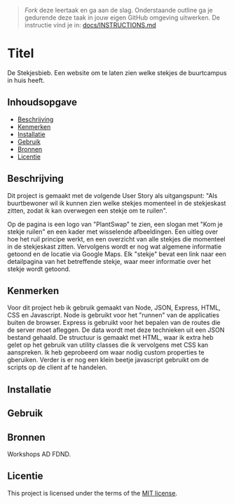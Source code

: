 > _Fork_ deze leertaak en ga aan de slag. Onderstaande outline ga je gedurende deze taak in jouw eigen GitHub omgeving uitwerken. De instructie vind je in: [docs/INSTRUCTIONS.md](docs/INSTRUCTIONS.md)

# Titel
<!-- Geef je project een titel en schrijf in één zin wat het is -->
De Stekjesbieb. Een website om te laten zien welke stekjes de buurtcampus in huis heeft.

## Inhoudsopgave

  * [Beschrijving](#beschrijving)
  * [Kenmerken](#kenmerken)
  * [Installatie](#installatie)
  * [Gebruik](#gebruik)
  * [Bronnen](#bronnen)
  * [Licentie](#licentie)

## Beschrijving
<!-- In de Beschrijving staat hoe je project er uit ziet, hoe het werkt en wat je er mee kan. -->
<!-- Voeg een mooie poster visual toe 📸 -->
<!-- Voeg een link toe naar Github Pages 🌐-->
Dit project is gemaakt met de volgende User Story als uitgangspunt: "Als buurtbewoner wil ik kunnen zien welke stekjes momenteel in de stekjeskast zitten, zodat ik kan overwegen een stekje om te ruilen".

Op de pagina is een logo van "PlantSwap" te zien, een slogan met "Kom je stekje ruilen" en een kader met wisselende afbeeldingen. Een uitleg over hoe het ruil principe werkt, en een overzicht van alle stekjes die momenteel in de stekjeskast zitten. Vervolgens wordt er nog wat algemene informatie getoond en de locatie via Google Maps. Elk "stekje" bevat een link naar een detailpagina van het betreffende stekje, waar meer informatie over het stekje wordt getoond.

## Kenmerken
<!-- Bij Kenmerken staat welke technieken zijn gebruikt en hoe. Wat is de HTML structuur? Wat zijn de belangrijkste dingen in CSS? Wat is er met Javascript gedaan en hoe? Misschien heb je een framwork of library gebruikt? -->

Voor dit project heb ik gebruik gemaakt van Node, JSON, Express, HTML, CSS en Javascript. Node is gebruikt voor het "runnen" van de applicaties buiten de browser. Express is gebruikt voor het bepalen van de routes die de server moet afleggen. De data wordt met deze technieken uit een JSON bestand gehaald. De structuur is gemaakt met HTML, waar ik extra heb gelet op het gebruik van utility classes die ik vervolgens met CSS kan aanspreken. Ik heb geprobeerd om waar nodig custom properties te gberuiken. Verder is er nog een klein beetje javascript gebruikt om de scripts op de client af te handelen.

## Installatie

## Gebruik

## Bronnen
Workshops AD FDND.

## Licentie

This project is licensed under the terms of the [MIT license](./LICENSE).
